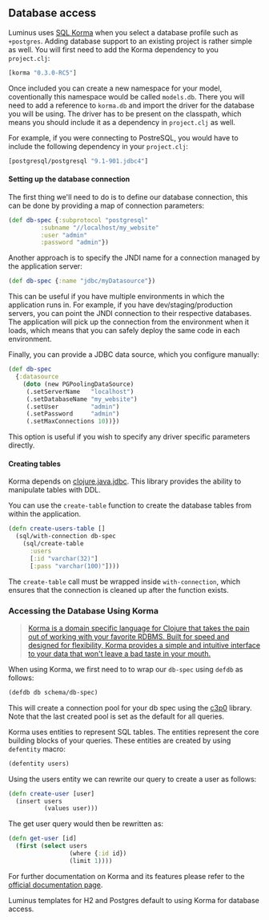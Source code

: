 ## Database access

Luminus uses [SQL Korma](http://sqlkorma.com/) when you select a database profile such as `+postgres`. Adding database support to an existing project is rather simple as well. You will first need to add the Korma dependency
to you `project.clj`:

```clojure
[korma "0.3.0-RC5"]
```

Once included you can create a new namespace for your model, coventionally this namespace would be called `models.db`.
There you will need to add a reference to `korma.db` and import the driver for the database you will be using.
The driver has to be present on the classpath, which means you should include it as a dependency in `project.clj` as well.

For example, if you were connecting to PostreSQL, you would have to include the following dependency in your `project.clj`:

```clojure
[postgresql/postgresql "9.1-901.jdbc4"]
```


#### Setting up the database connection

The first thing we'll need to do is to define our database connection, this can be done by providing a map of connection parameters:

```clojure
(def db-spec {:subprotocol "postgresql"
         :subname "//localhost/my_website"
         :user "admin"
         :password "admin"})
```

Another approach is to specify the JNDI name for a connection managed by the application server:

```clojure
(def db-spec {:name "jdbc/myDatasource"})
```

This can be useful if you have multiple environments in which the application runs in. For example,
if you have dev/staging/production servers, you can point the JNDI connection to their respective databases.
The application will pick up the connection from the environment when it loads, which means that you can
safely deploy the same code in each environment.

Finally, you can provide a JDBC data source, which you configure manually:

```clojure
(def db-spec
  {:datasource
    (doto (new PGPoolingDataSource)
     (.setServerName   "localhost")
     (.setDatabaseName "my_website")
     (.setUser         "admin")
     (.setPassword     "admin")
     (.setMaxConnections 10))})
```

This option is useful if you wish to specify any driver specific parameters directly.


#### Creating tables

Korma depends on [clojure.java.jdbc](https://github.com/clojure/java.jdbc). This library provides 
the ability to manipulate tables with DDL.

You can use the `create-table` function to create the database tables from within the application.

```clojure
(defn create-users-table []
  (sql/with-connection db-spec
    (sql/create-table
      :users
      [:id "varchar(32)"]
      [:pass "varchar(100)"])))
```

The `create-table` call must be wrapped inside `with-connection`, which ensures that the connection
is cleaned up after the function exists.

### Accessing the Database Using Korma

>[Korma is a domain specific language for Clojure that takes the pain out of working with your favorite RDBMS. Built for speed and designed for flexibility, Korma provides a simple and intuitive interface to your data that won't leave a bad taste in your mouth.](http://sqlkorma.com/)

When using Korma, we first need to to wrap our `db-spec` using `defdb` as follows:

```clojure
(defdb db schema/db-spec)
```

This will create a connection pool for your db spec using the [c3p0](http://sourceforge.net/projects/c3p0/) library.
Note that the last created pool is set as the default for all queries.

Korma uses entities to represent SQL tables. The entities represent the core building blocks of your queries.
These entities are created by using `defentity` macro:

```clojure
(defentity users)
```

Using the users entity we can rewrite our query to create a user as follows:

```clojure
(defn create-user [user]
  (insert users
          (values user)))
```

The get user query would then be rewritten as:

```clojure
(defn get-user [id]
  (first (select users
                 (where {:id id})
                 (limit 1))))
```

For further documentation on Korma and its features please refer to the [official documentation page](http://sqlkorma.com/docs).

Luminus templates for H2 and Postgres default to using Korma for database access.
